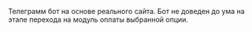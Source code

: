 Телеграмм бот на основе реального сайта. Бот не доведен до ума на этапе перехода на модуль оплаты выбранной опции.
